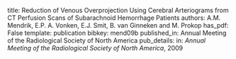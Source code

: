 title: Reduction of Venous Overprojection Using Cerebral Arteriograms from CT Perfusion Scans of Subarachnoid Hemorrhage Patients
authors: A.M. Mendrik, E.P. A. Vonken, E.J. Smit, B. van Ginneken and M. Prokop
has_pdf: False
template: publication
bibkey: mend09b
published_in: Annual Meeting of the Radiological Society of North America
pub_details: in: <i>Annual Meeting of the Radiological Society of North America</i>, 2009
